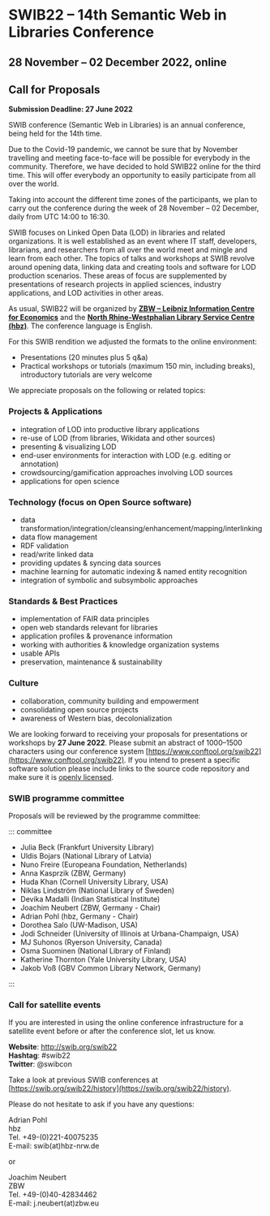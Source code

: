 # SWIB22 – 14th Semantic Web in Libraries Conference

## 28 November – 02 December 2022, online

## Call for Proposals

**Submission Deadline: 27 June 2022**

SWIB conference (Semantic Web in Libraries) is an annual conference, being held
for the 14th time.

Due to the Covid-19 pandemic, we cannot be sure that by November travelling and
meeting face-to-face will be possible for everybody in the community.
Therefore, we have decided to hold SWIB22 online for the third time.  This will
offer everybody an opportunity to easily participate from all over the world.

Taking into account the different time zones of the participants, we plan to
carry out the conference during the week of 28 November – 02 December, daily
from UTC 14:00 to 16:30.

SWIB focuses on Linked Open Data (LOD) in libraries and related organizations.
It is well established as an event where IT staff, developers, librarians, and
researchers from all over the world meet and mingle and learn from each other.
The topics of talks and workshops at SWIB revolve around opening data, linking
data and creating tools and software for LOD production scenarios. These areas
of focus are supplemented by presentations of research projects in applied
sciences, industry applications, and LOD activities in other areas.

As usual, SWIB22 will be organized by **[ZBW – Leibniz Information Centre for
Economics](https://www.zbw.eu/en)** and the **[North Rhine-Westphalian Library
Service Centre (hbz)](https://www.hbz-nrw.de/)**. The conference language is
English.

For this SWIB rendition we adjusted the formats to the online environment:

* Presentations (20 minutes plus 5 q&a)
* Practical workshops or tutorials (maximum 150 min, including breaks), introductory tutorials are very welcome

We appreciate proposals on the following or related topics:

### Projects & Applications

* integration of LOD into productive library applications
* re-use of LOD (from libraries, Wikidata and other sources)
* presenting & visualizing LOD
* end-user environments for interaction with LOD (e.g. editing or annotation)
* crowdsourcing/gamification approaches involving LOD sources
* applications for open science

### Technology (focus on Open Source software)

* data transformation/integration/cleansing/enhancement/mapping/interlinking
* data flow management
* RDF validation
* read/write linked data
* providing updates & syncing data sources
* machine learning for automatic indexing & named entity recognition
* integration of symbolic and subsymbolic approaches

### Standards & Best Practices

* implementation of FAIR data principles
* open web standards relevant for libraries
* application profiles & provenance information
* working with authorities & knowledge organization systems
* usable APIs
* preservation, maintenance & sustainability

### Culture

* collaboration, community building and empowerment
* consolidating open source projects
* awareness of Western bias, decolonialization

We are looking forward to receiving your proposals for presentations or
workshops by **27 June 2022**. Please submit an abstract of 1000–1500
characters using our conference system
[https://www.conftool.org/swib22](https://www.conftool.org/swib22). If you
intend to present a specific software solution please include links to the
source code repository and make sure it is [openly
licensed](https://opensource.org/licenses).


### SWIB programme committee

Proposals will be reviewed by the programme committee:

::: committee

* Julia Beck (Frankfurt University Library)
* Uldis Bojars (National Library of Latvia)
* Nuno Freire (Europeana Foundation, Netherlands)
* Anna Kasprzik (ZBW, Germany)
* Huda Khan (Cornell University Library, USA)
* Niklas Lindström (National Library of Sweden)
* Devika Madalli (Indian Statistical Institute)
* Joachim Neubert (ZBW, Germany - Chair)
* Adrian Pohl (hbz, Germany - Chair)
* Dorothea Salo (UW-Madison, USA)
* Jodi Schneider (University of Illinois at Urbana-Champaign, USA)
* MJ Suhonos (Ryerson University, Canada)
* Osma Suominen (National Library of Finland)
* Katherine Thornton (Yale University Library, USA)
* Jakob Voß (GBV Common Library Network, Germany)

:::

### Call for satellite events

If you are interested in using the online conference infrastructure for a
satellite event before or after the conference slot, let us know.

**Website**: http://swib.org/swib22<br>
**Hashtag**: #swib22<br>
**Twitter**: @swibcon

Take a look at previous SWIB conferences at
[https://swib.org/swib22/history](https://swib.org/swib22/history).

Please do not hesitate to ask if you have any questions:


Adrian Pohl<br>
hbz<br>
Tel. +49-(0)221-40075235<br>
E-mail: swib(at)hbz-nrw.de

or

Joachim Neubert<br>
ZBW<br>
Tel. +49-(0)40-42834462<br>
E-mail: j.neubert(at)zbw.eu

